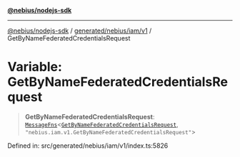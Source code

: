 [**@nebius/nodejs-sdk**](../../../../../README.md)

---

[@nebius/nodejs-sdk](../../../../../README.md) / [generated/nebius/iam/v1](../README.md) / GetByNameFederatedCredentialsRequest

# Variable: GetByNameFederatedCredentialsRequest

> **GetByNameFederatedCredentialsRequest**: [`MessageFns`](../../../../../runtime/protos/core/interfaces/MessageFns.md)\<[`GetByNameFederatedCredentialsRequest`](../interfaces/GetByNameFederatedCredentialsRequest.md), `"nebius.iam.v1.GetByNameFederatedCredentialsRequest"`\>

Defined in: src/generated/nebius/iam/v1/index.ts:5826
